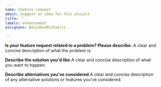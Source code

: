 ```yaml
---
name: Feature request
about: Suggest an idea for this project
title: ''
labels: enhancement
assignees: BenjaminMichaelis

---
```


**Is your feature request related to a problem? Please describe.**
A clear and concise description of what the problem is.

**Describe the solution you'd like**
A clear and concise description of what you want to happen.

**Describe alternatives you've considered**
A clear and concise description of any alternative solutions or features you've considered.
